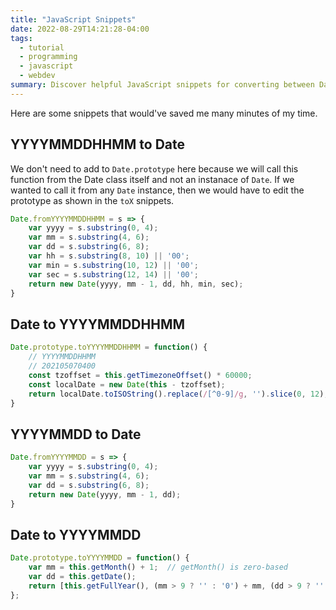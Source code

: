 ```yaml
---
title: "JavaScript Snippets"
date: 2022-08-29T14:21:28-04:00
tags:
  - tutorial
  - programming
  - javascript
  - webdev
summary: Discover helpful JavaScript snippets for converting between Date objects and various YYYYMMDDHHMM string formats
---
```


Here are some snippets that would've saved me many minutes of my time.

## YYYYMMDDHHMM to Date

We don't need to add to `Date.prototype` here
because we will call this function from the Date class
itself and not an instanace of `Date`. If we
wanted to call it from any `Date` instance,
then we would have to edit the prototype as shown
in the `toX` snippets.

```js
Date.fromYYYYMMDDHHMM = s => {
    var yyyy = s.substring(0, 4);
    var mm = s.substring(4, 6);
    var dd = s.substring(6, 8);
    var hh = s.substring(8, 10) || '00';
    var min = s.substring(10, 12) || '00';
    var sec = s.substring(12, 14) || '00';
    return new Date(yyyy, mm - 1, dd, hh, min, sec);
}
```

## Date to YYYYMMDDHHMM

```js
Date.prototype.toYYYYMMDDHHMM = function() {
    // YYYYMMDDHHMM
    // 202105070400
    const tzoffset = this.getTimezoneOffset() * 60000;
    const localDate = new Date(this - tzoffset);
    return localDate.toISOString().replace(/[^0-9]/g, '').slice(0, 12);
}
```

## YYYYMMDD to Date

```js
Date.fromYYYYMMDD = s => {
    var yyyy = s.substring(0, 4);
    var mm = s.substring(4, 6);
    var dd = s.substring(6, 8);
    return new Date(yyyy, mm - 1, dd);
}
```

## Date to YYYYMMDD

```js
Date.prototype.toYYYYMMDD = function() {
    var mm = this.getMonth() + 1;  // getMonth() is zero-based
    var dd = this.getDate();
    return [this.getFullYear(), (mm > 9 ? '' : '0') + mm, (dd > 9 ? '' : '0') + dd].join('');
};
```
